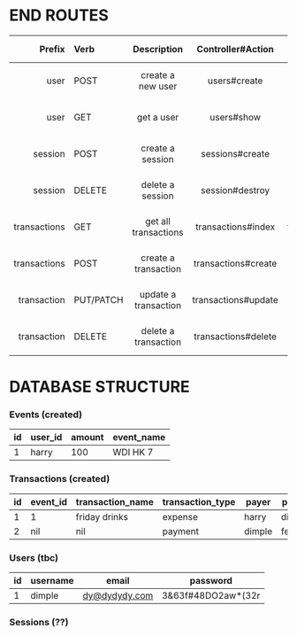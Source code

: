 # END ROUTES


| Prefix        | Verb           | Description          | Controller#Action   | Return Message                       |
| -------------:|:-------------- |:--------------------:|:-------------------:|:------------------------------------:|
| user          | POST           | create a new user    | users#create        | on success: true, else false         |
| user          | GET            | get a user           | users#show          | renders user info, else false        |
| session       | POST           | create a session     | sessions#create     | on success: true, else false         |
| session       | DELETE         | delete a session     | session#destroy     | on success: true, else false         |
| transactions  | GET            | get all transactions | transactions#index  | renders transactions, else false |
| transactions  | POST           | create a transaction | transactions#create | on success: true, else false         |
| transaction   | PUT/PATCH      | update a transaction| transactions#update | on success: true, else false         |
| transaction   | DELETE         | delete a transaction| transactions#delete | on success: true, else false         |


# DATABASE STRUCTURE

### Events (created)
| id     | user_id    | amount      | event_name       |
|--------|------------|-------------|------------------|
|1       |harry       | 100         | WDI HK 7         |


### Transactions (created)
|id     | event_id    | transaction_name | transaction_type | payer      | payee    | amount    |
|-------|-------------|------------------|------------------|------------|----------|-----------|
|1      |1            |friday drinks     | expense          | harry      | dimple   | $100      |
|2      |nil          |nil               | payment          | dimple     | fer      | $50       |

### Users (tbc)
|id     | username    | email            | password         |
|-------|-------------|------------------|------------------|
|1      |dimple       |dy@dydydy.com     |3&63f#48DO2aw*(32r|


### Sessions (??)
